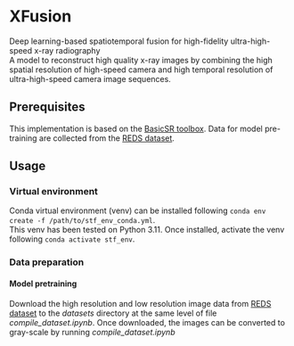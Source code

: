 # XFusion
Deep learning-based spatiotemporal fusion for high-fidelity ultra-high-speed x-ray radiography  
A model to reconstruct high quality x-ray images by combining the high spatial resolution of high-speed camera and high temporal resolution of ultra-high-speed camera image sequences.  

## Prerequisites
This implementation is based on the [BasicSR toolbox](https://github.com/XPixelGroup/BasicSR). Data for model pre-training are collected from the [REDS dataset](https://seungjunnah.github.io/Datasets/reds).  

## Usage
### Virtual environment
Conda virtual environment (venv) can be installed following `conda env create -f /path/to/stf_env_conda.yml`.  
This venv has been tested on Python 3.11. Once installed, activate the venv following `conda activate stf_env`.

### Data preparation
#### Model pretraining
Download the high resolution and low resolution image data from [REDS dataset](https://seungjunnah.github.io/Datasets/reds) to the *datasets* directory at the same level of file *compile_dataset.ipynb*.
Once downloaded, the images can be converted to gray-scale by running *compile_dataset.ipynb*
